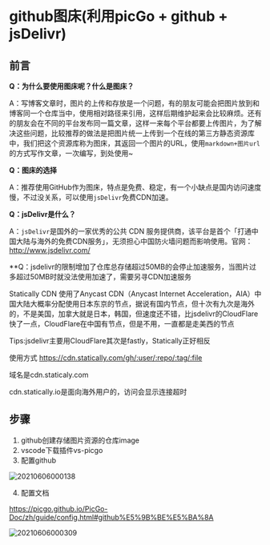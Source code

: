 # github图床(利用picGo + github +  jsDelivr)

## 前言

**Q：为什么要使用图床呢？什么是图床？**

A：写博客文章时，图片的上传和存放是一个问题，有的朋友可能会把图片放到和博客同一个仓库当中，使用相对路径来引用，这样后期维护起来会比较麻烦。还有的朋友会在不同的平台发布同一篇文章，这样一来每个平台都要上传图片，为了解决这些问题，比较推荐的做法是把图片统一上传到一个在线的第三方静态资源库中，我们把这个资源库称为图床，其返回一个图片的URL，使用`markdown+图片url`的方式写作文章，一次编写，到处使用~

**Q：图床的选择**

A：推荐使用GitHub作为图床，特点是免费、稳定，有一个小缺点是国内访问速度慢，不过没关系，可以使用`jsDelivr`免费CDN加速。

**Q：jsDelivr是什么？**

A：`jsDelivr`是国外的一家优秀的公共 CDN 服务提供商，该平台是首个「打通中国大陆与海外的免费CDN服务」，无须担心中国防火墙问题而影响使用。官网：<http://www.jsdelivr.com/>

**Q：jsdelivr的限制增加了仓库总存储超过50MB的会停止加速服务，当图片过多超过50MB时就没法使用加速了，需要另寻CDN加速服务

Statically CDN 使用了Anycast CDN（Anycast Internet Acceleration，AIA）中国大陆大概率分配使用日本东京的节点，据说有国内节点，但十次有九次是海外的，不是美国，加拿大就是日本，韩国，但速度还不错，比jsdelivr的CloudFlare快了一点，CloudFlare在中国有节点，但是不用，一直都是走美西的节点

Tips:jsdelivr主要用CloudFlare其次是fastly，Statically正好相反

使用方式 https://cdn.statically.com/gh/:user/:repo/:tag/:file

域名是cdn.staticaly.com 

cdn.statically.io是面向海外用户的，访问会显示连接超时

## 步骤

1. github创建存储图片资源的仓库image
2. vscode下载插件vs-picgo
3. 配置github

![20210606000138](https://cdn.jsdelivr.net/gh/wu529778790/image/blog/20210606000138.png)

4. 配置文档
 
 https://picgo.github.io/PicGo-Doc/zh/guide/config.html#github%E5%9B%BE%E5%BA%8A

![20210606000309](https://cdn.jsdelivr.net/gh/wu529778790/image/blog/20210606000309.png)
